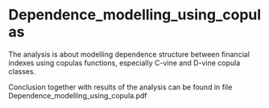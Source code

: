 # Dependence_modelling_using_copulas
The analysis is about modelling dependence structure between financial indexes using copulas functions, especially C-vine and D-vine copula classes.

Conclusion together with results of the analysis can be found in file Dependence_modelling_using_copula.pdf